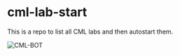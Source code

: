 # cml-lab-start

This is a repo to list all CML labs and then autostart them.

![CML-BOT](https://github.com/labeveryday/Notes/blob/main/images/cml-bot.png)
